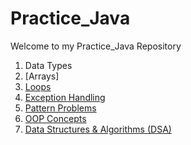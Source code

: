 # Practice_Java
Welcome to my Practice_Java Repository<br>

1. Data Types
2. [Arrays]
3. [Loops](#loops)
4. [Exception Handling](#exception-handling)
5. [Pattern Problems](#pattern-problems)
6. [OOP Concepts](#oop-concepts)
7. [Data Structures & Algorithms (DSA)](#data-structures--algorithms-dsa)

